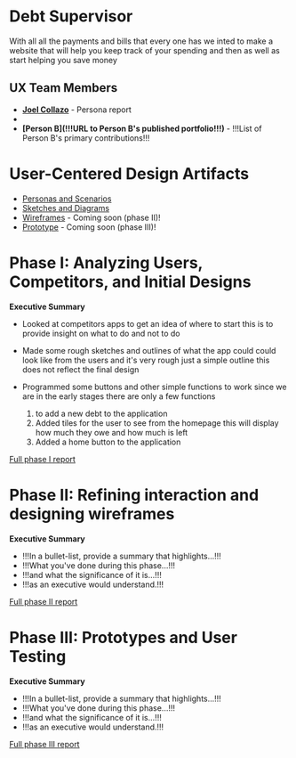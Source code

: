 
# Debt Supervisor 

With all all the payments and bills that every one has we inted to make a website that 
will help you keep track of your spending and then as well as start helping you save money

## UX Team Members

* **[Joel Collazo](https://usabilityengineering.github.io/ux-portfolio-WZRD95/)** - Persona report
* 
* **[Person B](!!!URL to Person B's published portfolio!!!)** - !!!List of Person B's primary contributions!!!

# User-Centered Design Artifacts
 
 
* [Personas and Scenarios](personas/)
* [Sketches and Diagrams](sketches/)
* [Wireframes](https://xd.adobe.com/view/9ccec208-2b3e-48eb-869c-eb08b77c9948-c99d/) - Coming soon (phase II)!
* [Prototype](#) - Coming soon (phase III)!

# Phase I: Analyzing Users, Competitors, and Initial Designs

**Executive Summary**

* Looked at competitors apps to get an idea of where to start  this is to provide insight on what to do and not to do
* Made some rough sketches and outlines of what the app could could look like from the users and it's very rough just a simple outline this does not reflect the final design

* Programmed some buttons and other simple functions to work since we are in the early stages there are only a few functions 
  1. to add a new debt to the application
  2. Added tiles for the user to see from the homepage this will display how much they owe and how much is left
  3. Added a home button to the application


[Full phase I report](phaseI/)

# Phase II: Refining interaction and designing wireframes

**Executive Summary**

* !!!In a bullet-list, provide a summary that highlights...!!!
* !!!What you've done during this phase...!!!
* !!!and what the significance of it is...!!!
* !!!as an executive would understand.!!!

[Full phase II report](phaseII/)

# Phase III: Prototypes and User Testing

**Executive Summary**

* !!!In a bullet-list, provide a summary that highlights...!!!
* !!!What you've done during this phase...!!!
* !!!and what the significance of it is...!!!
* !!!as an executive would understand.!!!

[Full phase III report](phaseIII/)
